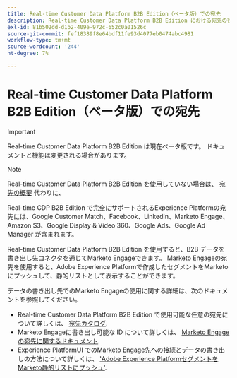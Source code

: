 ```yaml
---
title: Real-time Customer Data Platform B2B Edition（ベータ版）での宛先
description: Real-time Customer Data Platform B2B Edition における宛先の役割の概要です。
exl-id: 81b502dd-d1b2-409e-972c-652c0a01526c
source-git-commit: fef18389f8e64bdf11fe93d4077eb0474abc4981
workflow-type: tm+mt
source-wordcount: '244'
ht-degree: 7%

---
```


# Real-time Customer Data Platform B2B Edition（ベータ版）での宛先

>[!IMPORTANT]
>
>Real-time Customer Data Platform B2B Edition は現在ベータ版です。 ドキュメントと機能は変更される場合があります。

>[!NOTE]
>
>Real-time Customer Data Platform B2B Edition を使用していない場合は、 [宛先の概要](../../destinations/home.md) 代わりに、

Real-time CDP B2B Edition で完全にサポートされるExperience Platformの宛先には、Google Customer Match、Facebook、LinkedIn、Marketo Engage、Amazon S3、Google Display &amp; Video 360、Google Ads、Google Ad Manager が含まれます。

Real-time Customer Data Platform B2B Edition を使用すると、B2B データを書き出し先コネクタを通じてMarketo Engageできます。 Marketo Engageの宛先を使用すると、Adobe Experience Platformで作成したセグメントをMarketoにプッシュして、静的リストとして表示することができます。

データの書き出し先でのMarketo Engageの使用に関する詳細は、次のドキュメントを参照してください。

- Real-time Customer Data Platform B2B Edition で使用可能な任意の宛先について詳しくは、 [宛先カタログ](../../destinations/catalog/overview.md).
- Marketo Engageに書き出し可能な ID について詳しくは、 [Marketo Engageの宛先に関するドキュメント](../../destinations/catalog/adobe/marketo-engage.md).
- Experience PlatformUI でのMarketo Engage先への接続とデータの書き出しの方法について詳しくは、 [&#39;Adobe Experience PlatformセグメントをMarketo静的リストにプッシュ&#39;](https://experienceleague.adobe.com/docs/marketo/using/product-docs/core-marketo-concepts/smart-lists-and-static-lists/static-lists/push-an-adobe-experience-platform-segment-to-a-marketo-static-list.html?lang=en).

